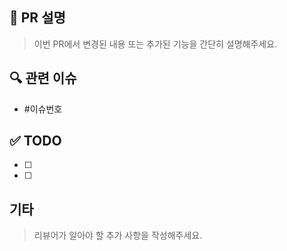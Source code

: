 ## 📝 PR 설명
> 이번 PR에서 변경된 내용 또는 추가된 기능을 간단히 설명해주세요.

## 🔍 관련 이슈
- #이슈번호

## ✅ TODO
- [ ] <!-- todo를 써주세용 -->
- [ ] <!-- todo를 써주세용 -->

## 기타
> 리뷰어가 알아야 할 추가 사항을 작성해주세요.